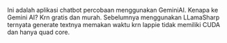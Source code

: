 Ini adalah aplikasi chatbot percobaan menggunakan GeminiAI.
Kenapa ke Gemini AI? Krn gratis dan murah. Sebelumnya menggunakan LLamaSharp ternyata generate textnya memakan waktu krn lappie tidak memiliki CUDA dan hanya quad core.
